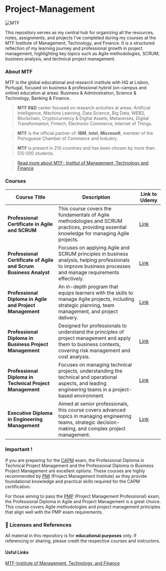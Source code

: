 # Project-Management
![MTF](https://scontent.frba2-2.fna.fbcdn.net/v/t39.30808-6/349155959_1269980653914239_1597853967597243041_n.png?stp=dst-png_s960x960&_nc_cat=108&ccb=1-7&_nc_sid=cc71e4&_nc_ohc=vTgJw-AzaMoQ7kNvgHIbbhv&_nc_zt=23&_nc_ht=scontent.frba2-2.fna&_nc_gid=AOMhPOnnTirfS4NYEWoiuZ3&oh=00_AYDFITozzCqDbvKAMu9jzta-Rg-2As_eV5dnfnUtLpApSw&oe=67412DD7)

This repository serves as my central hub for organizing all the resources, notes, assignments, and projects I've completed during my courses at the MTF Institute of Management, Technology, and Finance. It is a structured reflection of my learning journey and professional growth in project management, highlighting key topics such as Agile methodologies, SCRUM, business analysis, and technical project management.



### About MTF 
MTF is the global educational and research institute with HQ at Lisbon, Portugal, focused on business & professional hybrid (on-campus and online) education at areas: Business & Administration, Science & Technology, Banking & Finance.



> **MTF R&D** center focused on research activities at areas: Artificial Intelligence, Machine Learning, Data Science, Big Data, WEB3, Blockchain, Cryptocurrency & Digital Assets, Metaverses, Digital Transformation, Fintech, Electronic Commerce, Internet of Things.

> **MTF** is the official partner of: **IBM**, **Intel**, **Microsoft**, member of the Portuguese Chamber of Commerce and Industry.

> **MTF** is present in 210 countries and has been chosen by more than 510 000 students.

> [Read more about MTF- Institut of Management, Technology and Finance](https://github.com/almasstudyjourney/Project-Management/blob/main/About%20MTF%20Institute.pdf)

### Courses

| **Course Title**                                        | **Description**                                                                                                                                              | **Link to Udemy**                                |
|---------------------------------------------------------|--------------------------------------------------------------------------------------------------------------------------------------------------------------|-------------------------------------------------|
| **Professional Certificate in Agile and SCRUM**          | This course covers the fundamentals of Agile methodologies and SCRUM practices, providing essential knowledge for managing Agile projects.                   | [Link](https://www.udemy.com/course/professional-certificate-in-agile-and-scrum/learn/lecture/43419858#overview)                                       |
| **Professional Certificate of Agile and Scrum Business Analyst** | Focuses on applying Agile and SCRUM principles in business analysis, helping professionals to improve business processes and manage requirements effectively.  | [Link](https://www.udemy.com/course/professional-certificate-of-agile-and-scrum-business-analyst/learn/lecture/43285344#overview)                                       |
| **Professional Diploma in Agile and Project Management**  | An in-depth program that equips learners with the skills to manage Agile projects, including strategic planning, team management, and project delivery.        | [Link](https://www.udemy.com/course/professional-diploma-in-agile-and-project-management/learn/lecture/40290292?start=0#overview)                                       |
| **Professional Diploma in Business Project Management**  | Designed for professionals to understand the principles of project management and apply them to business contexts, covering risk management and cost analysis. | [Link](https://www.udemy.com/course/professional-diploma-in-business-project-management/learn/lecture/43146164?start=0#overview)                                       |
| **Professional Diploma in Technical Project Management** | Focuses on managing technical projects, understanding the technical and operational aspects, and leading engineering teams in a project-based environment.       | [Link](https://www.udemy.com/course/professional-diploma-in-technical-project-management/learn/lecture/43151734?start=0#overview)                                       |
| **Executive Diploma in Engineering Management**         | Aimed at senior professionals, this course covers advanced topics in managing engineering teams, strategic decision-making, and complex project management.    | [Link](https://www.udemy.com/course/executive-diploma-in-engineering-management/learn/lecture/43242146?start=0#overview)                                       |


### Important ! 

If you are preparing for the [CAPM](https://www.pmi.org/certifications/certified-associate-capm) exam, the Professional Diploma in Technical Project Management and the Professional Diploma in Business Project Management are excellent options. These courses are highly recommended by [PMI](https://www.pmi.org/) (Project Management Institute) as they provide foundational knowledge and practical skills required for the CAPM certification.

For those aiming to pass the [PMP](https://www.pmi.org/certifications/project-management-pmp) (Project Management Professional) exam, the Professional Diploma in Agile and Project Management is a great choice. This course covers Agile methodologies and project management principles that align well with the PMP exam requirements.

### 📜 Licenses and References

All material in this repository is for **educational purposes** only. If referencing or sharing, please credit the respective courses and instructors.

#### Usful Links 
[MTF-Institute of Management, Technology, and Finance](https://gtf.pt/)

